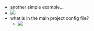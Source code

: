 - another simple example...
- ![](https://firebasestorage.googleapis.com/v0/b/firescript-577a2.appspot.com/o/imgs%2Fapp%2FSchafric-personal%2FD6TOMsdjlk.png?alt=media&token=bb357c9c-05b9-4d1e-9df2-c2f270541be6)
- what is in the main project config file?
    - ![](https://firebasestorage.googleapis.com/v0/b/firescript-577a2.appspot.com/o/imgs%2Fapp%2FSchafric-personal%2F01aESOEWgK.png?alt=media&token=2ebf5338-b44a-4701-a26b-9a11f430698c)
